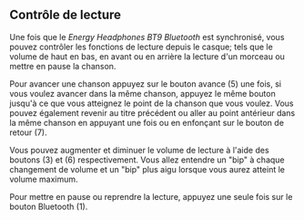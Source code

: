 ## Contrôle de lecture

Une fois que le *Energy Headphones BT9 Bluetooth* est synchronisé, vous pouvez contrôler les fonctions de lecture depuis le casque; tels que le volume de haut en bas, en avant ou en arrière la lecture d'un morceau ou mettre en pause la chanson.

Pour avancer une chanson appuyez sur le bouton avance (5) une fois, si vous voulez avancer dans la même chanson, appuyez le même bouton jusqu'à ce que vous atteignez le point de la chanson que vous voulez. Vous pouvez également revenir au titre précédent ou aller au point antérieur dans la même chanson en appuyant une fois ou en enfonçant sur le bouton de retour (7).

Vous pouvez augmenter et diminuer le volume de lecture à l'aide des boutons (3) et (6) respectivement. Vous allez entendre un "bip" à chaque changement de volume et un "bip" plus aigu lorsque vous aurez atteint le volume maximum.

Pour mettre en pause ou reprendre la lecture, appuyez une seule fois sur le bouton Bluetooth (1).
